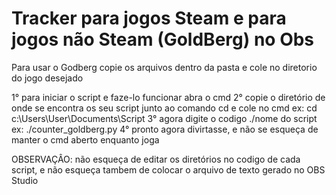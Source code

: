 # Tracker para jogos Steam e para jogos não Steam (GoldBerg) no Obs
Para usar o Godberg copie os arquivos dentro da pasta e cole no diretorio do jogo desejado

1° para iniciar o script e faze-lo funcionar abra o cmd
2° copie o diretório de onde se encontra os seu script junto ao comando cd e cole no cmd ex: cd c:\Users\User\Documents\Script
3° agora digite o codigo ./nome do script ex: ./counter_goldberg.py
4° pronto agora divirtasse, e não se esqueça de manter o cmd aberto enquanto joga

OBSERVAÇÂO: não esqueça de editar os diretórios no codigo de cada script, e não esqueça tambem de colocar o arquivo de texto gerado no OBS Studio
